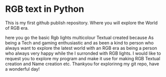 # RGB text in Python

This is my first github publish repository. Where you will explore the World of RGB era.

here you go the basic Rgb lights multicolour Textual created because As being a Tech and gaming enthusiastic and as been a kind to person who always want to explore the latest world with an RGB era as being a person who always very happy while the I surronded with RGB lights.
I would like to request you to explore my program and make it use for making RGB Textual creation and Name creation etc.
Thankyou for explorinng my git repo, have a wonderful day! 
